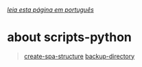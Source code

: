 
###### [leia esta página em português](https://github.com/jreimao/scripts-python/tree/master)


# about scripts-python

  > [create-spa-structure](https://github.com/jreimao/scripts-python/blob/create-spa-structure/create-spa-structure/README-en.md)
  > [backup-directory]()

